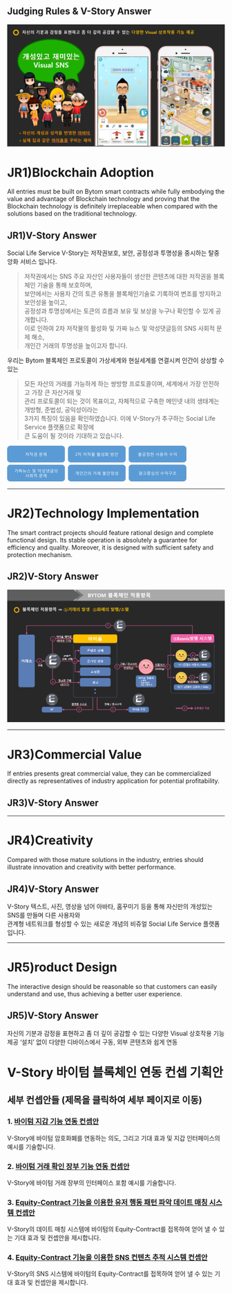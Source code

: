 Judging Rules & V-Story Answer  
----

<img src='p0.png'/>

JR1)Blockchain Adoption
====

All entries must be built on Bytom smart contracts while fully
embodying the value and advantage of Blockchain technology
and proving that the Blockchain technology is definitely
irreplaceable when compared with the solutions based on the
traditional technology. 

JR1)V-Story Answer
----

Social Life Service V-Story는 저작권보호, 보안, 공정성과 투명성을 중시하는 탈중앙화 서비스 입니다.      
  > 저작권에서는 SNS 주요 자산인 사용자들이 생산한 콘텐츠에 대한 저작권을 블록체인 기술을 통해 보호하며,  
  > 보안에서는 사용자 간의 토큰 유통을 블록체인기술로 기록하여 변조를 방지하고 보안성을 높이고,  
  > 공정성과 투명성에서는 토큰의 흐름과 보유 및 보상을 누구나 확인할 수 있게 공개합니다.  
  > 이로 인하여 2차 저작물의 활성화 및 가짜 뉴스 및 악성댓글등의 SNS 사회적 문제 해소,  
  > 개인간 거래의 투명성을 높이고자 합니다.  

우리는 Bytom 블록체인 프로토콜이 가상세계와 현실세계를 연결시켜 인간이 상상할 수 있는   
  > 모든 자산의 거래를 가능하게 하는 쌍방향 프로토콜이며, 세계에서 가장 안전하고 가장 큰 자산거래 및   
  > 관리 프로토콜이 되는 것이 목표이고, 자체적으로 구축한 메인넷 내의 생태계는 개방형, 준법성, 공익성이라는    
  > 3가지 특징이 있음을 확인하였습니다. 이에 V-Story가 추구하는 Social Life Service  플랫폼으로 확장에   
  > 큰 도움이 될 것이라 기대하고 있습니다.  

<img src='p1.png'/>

-------------------------------------

JR2)Technology Implementation
====

The smart contract projects should feature rational design and
complete functional design. Its stable operation is absolutely a
guarantee for efficiency and quality. Moreover, it is designed
with sufficient safety and protection mechanism.  
  
JR2)V-Story Answer
----

<img src='p2.png'/>


-------------------------------------

JR3)Commercial Value
====

If entries presents great commercial value, they can be
commercialized directly as representatives of industry
application for potential profitability.  
  
JR3)V-Story Answer
----


-------------------------------------

JR4)Creativity
====

Compared with those mature solutions in the industry, entries
should illustrate innovation and creativity with better
performance.  

JR4)V-Story Answer
----

V-Story 텍스트, 사진, 영상을 넘어 아바타, 홈꾸미기 등을 통해 자신만의 개성있는 SNS를 만들며 다른 사용자와  
관계형 네트워크를 형성할 수 있는 새로운 개념의 비쥬얼 Social Life Service 플랫폼입니다.  
  

-------------------------------------
  
JR5)roduct Design
====

The interactive design should be reasonable so that customers
can easily understand and use, thus achieving a better user
experience.  
  
JR5)V-Story Answer
----

자신의 기분과 감정을 표현하고 좀 더 깊이 공감할 수 있는 다양한 Visual 상호작용 기능 제공
‘설치’ 없이 다양한 디바이스에서 구동, 외부 콘텐츠와 쉽게 연동













# V-Story 바이텀 블록체인 연동 컨셉 기획안

## 세부 컨셉안들 (제목을 클릭하여 세부 페이지로 이동)

### 1. [바이텀 지갑 기능 연동 컨셉안](https://github.com/v-story/v-story-bytom-wallet)

V-Story에 바이텀 암호화폐를 연동하는 의도, 그리고 기대 효과 및 지갑 인터페이스의 예시를 기술합니다.

### 2. [바이텀 거래 확인 장부 기능 연동 컨셉안](https://github.com/v-story/v-story-bytom-transaction)

V-Story에 바이텀 거래 장부의 인터페이스 포함 예시를 기술합니다.

### 3. [Equity-Contract 기능을 이용한 유저 행동 패턴 파악 데이트 매칭 시스템 컨셉안](https://github.com/v-story/v-story-bytom-dating-chain)

V-Story의 데이트 매칭 시스템에 바이텀의 Equity-Contract를 접목하여 얻어 낼 수 있는 기대 효과 및 컨셉안을 제시합니다.

### 4. [Equity-Contract 기능을 이용한 SNS 컨텐츠 추적 시스템 컨셉안](https://github.com/v-story/v-story-bytom-social-network-chain)

V-Story의 SNS 시스템에 바이텀의 Equity-Contract를 접목하여 얻어 낼 수 있는 기대 효과 및 컨셉안을 제시합니다.



